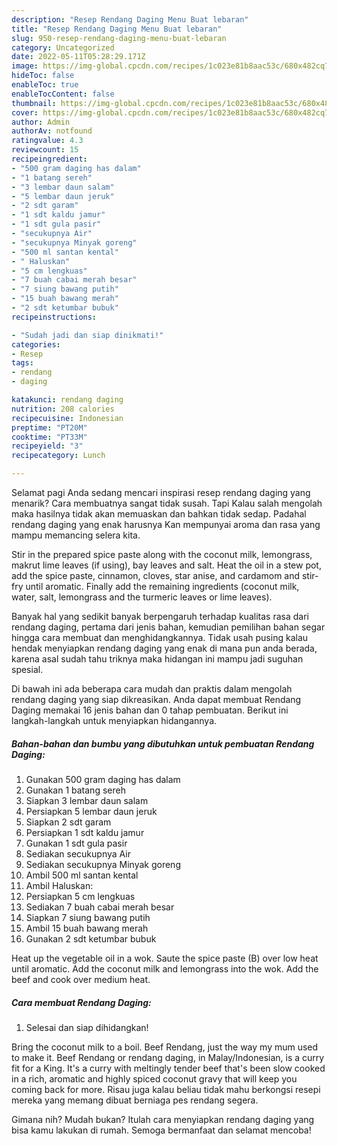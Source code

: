 ```yaml
---
description: "Resep Rendang Daging Menu Buat lebaran"
title: "Resep Rendang Daging Menu Buat lebaran"
slug: 950-resep-rendang-daging-menu-buat-lebaran
category: Uncategorized
date: 2022-05-11T05:28:29.171Z
image: https://img-global.cpcdn.com/recipes/1c023e81b8aac53c/680x482cq70/rendang-daging-foto-resep-utama.jpg
hideToc: false
enableToc: true
enableTocContent: false
thumbnail: https://img-global.cpcdn.com/recipes/1c023e81b8aac53c/680x482cq70/rendang-daging-foto-resep-utama.jpg
cover: https://img-global.cpcdn.com/recipes/1c023e81b8aac53c/680x482cq70/rendang-daging-foto-resep-utama.jpg
author: Admin
authorAv: notfound
ratingvalue: 4.3
reviewcount: 15
recipeingredient:
- "500 gram daging has dalam"
- "1 batang sereh"
- "3 lembar daun salam"
- "5 lembar daun jeruk"
- "2 sdt garam"
- "1 sdt kaldu jamur"
- "1 sdt gula pasir"
- "secukupnya Air"
- "secukupnya Minyak goreng"
- "500 ml santan kental"
- " Haluskan"
- "5 cm lengkuas"
- "7 buah cabai merah besar"
- "7 siung bawang putih"
- "15 buah bawang merah"
- "2 sdt ketumbar bubuk"
recipeinstructions:

- "Sudah jadi dan siap dinikmati!"
categories:
- Resep
tags:
- rendang
- daging

katakunci: rendang daging 
nutrition: 208 calories
recipecuisine: Indonesian
preptime: "PT20M"
cooktime: "PT33M"
recipeyield: "3"
recipecategory: Lunch

---
```



Selamat pagi Anda sedang mencari inspirasi resep rendang daging yang menarik? Cara membuatnya sangat tidak susah. Tapi Kalau salah mengolah maka hasilnya tidak akan memuaskan dan bahkan tidak sedap. Padahal rendang daging yang enak harusnya Kan mempunyai aroma dan rasa yang mampu memancing selera kita.


Stir in the prepared spice paste along with the coconut milk, lemongrass, makrut lime leaves (if using), bay leaves and salt. Heat the oil in a stew pot, add the spice paste, cinnamon, cloves, star anise, and cardamom and stir-fry until aromatic. Finally add the remaining ingredients (coconut milk, water, salt, lemongrass and the turmeric leaves or lime leaves).

Banyak hal yang sedikit banyak berpengaruh terhadap kualitas rasa dari rendang daging, pertama dari jenis bahan, kemudian pemilihan bahan segar hingga cara membuat dan menghidangkannya. Tidak usah pusing kalau hendak menyiapkan rendang daging yang enak di mana pun anda berada, karena asal sudah tahu triknya maka hidangan ini mampu jadi suguhan spesial.


Di bawah ini ada beberapa cara mudah dan praktis dalam mengolah rendang daging yang siap dikreasikan. Anda dapat membuat Rendang Daging memakai 16 jenis bahan dan 0 tahap pembuatan. Berikut ini langkah-langkah untuk menyiapkan hidangannya.

<!--inarticleads1-->

##### Bahan-bahan dan bumbu yang dibutuhkan untuk pembuatan Rendang Daging:

1. Gunakan 500 gram daging has dalam
1. Gunakan 1 batang sereh
1. Siapkan 3 lembar daun salam
1. Persiapkan 5 lembar daun jeruk
1. Siapkan 2 sdt garam
1. Persiapkan 1 sdt kaldu jamur
1. Gunakan 1 sdt gula pasir
1. Sediakan secukupnya Air
1. Sediakan secukupnya Minyak goreng
1. Ambil 500 ml santan kental
1. Ambil  Haluskan:
1. Persiapkan 5 cm lengkuas
1. Sediakan 7 buah cabai merah besar
1. Siapkan 7 siung bawang putih
1. Ambil 15 buah bawang merah
1. Gunakan 2 sdt ketumbar bubuk


Heat up the vegetable oil in a wok. Saute the spice paste (B) over low heat until aromatic. Add the coconut milk and lemongrass into the wok. Add the beef and cook over medium heat. 

<!--inarticleads2-->

##### Cara membuat Rendang Daging:


1. Selesai dan siap dihidangkan!

Bring the coconut milk to a boil. Beef Rendang, just the way my mum used to make it. Beef Rendang or rendang daging, in Malay/Indonesian, is a curry fit for a King. It&#39;s a curry with meltingly tender beef that&#39;s been slow cooked in a rich, aromatic and highly spiced coconut gravy that will keep you coming back for more. Risau juga kalau beliau tidak mahu berkongsi resepi mereka yang memang dibuat berniaga pes rendang segera. 

Gimana nih? Mudah bukan? Itulah cara menyiapkan rendang daging yang bisa kamu lakukan di rumah. Semoga bermanfaat dan selamat mencoba!

